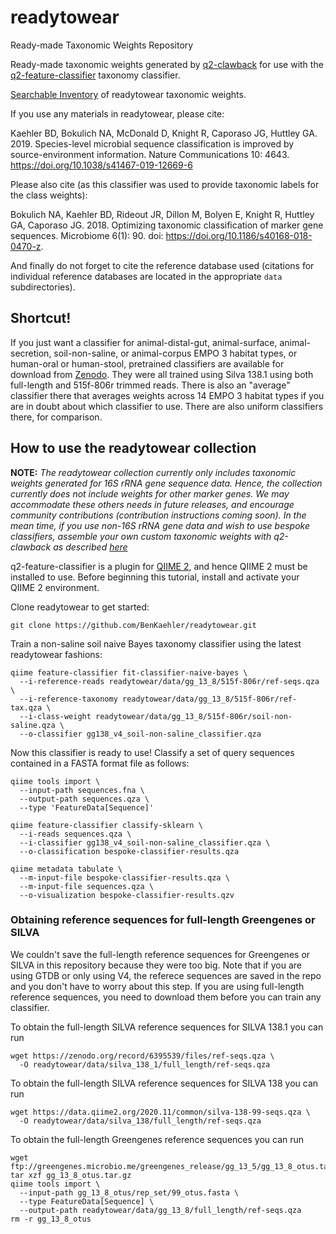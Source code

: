 # readytowear
Ready-made Taxonomic Weights Repository

Ready-made taxonomic weights generated by [q2-clawback](https://github.com/BenKaehler/q2-clawback) for use with the [q2-feature-classifier](https://github.com/qiime2/q2-feature-classifier/) taxonomy classifier.

[Searchable Inventory](./inventory.tsv) of readytowear taxonomic weights.

If you use any materials in readytowear, please cite:

Kaehler BD, Bokulich NA, McDonald D, Knight R, Caporaso JG, Huttley GA. 2019. Species-level microbial sequence classification is improved by source-environment information. Nature Communications 10: 4643. https://doi.org/10.1038/s41467-019-12669-6

Please also cite (as this classifier was used to provide taxonomic labels for the class weights):

Bokulich NA, Kaehler BD, Rideout JR, Dillon M, Bolyen E, Knight R, Huttley GA, Caporaso JG. 2018. Optimizing taxonomic classification of marker gene sequences. Microbiome 6(1): 90. doi: https://doi.org/10.1186/s40168-018-0470-z.

And finally do not forget to cite the reference database used (citations for individual reference databases are located in the appropriate `data` subdirectories).

## Shortcut!

If you just want a classifier for animal-distal-gut, animal-surface, animal-secretion, soil-non-saline, or animal-corpus EMPO 3 habitat types, or human-oral or human-stool, pretrained classifiers are available for download from [Zenodo](https://zenodo.org/record/6395539). They were all trained using Silva 138.1 using both full-length and 515f-806r trimmed reads. There is also an "average" classifier there that averages weights across 14 EMPO 3 habitat types if you are in doubt about which classifier to use. There are also uniform classifiers there, for comparison.

## How to use the readytowear collection

**NOTE:** *The readytowear collection currently only includes taxonomic weights generated for 16S rRNA gene sequence data. Hence, the collection currently does not include weights for other marker genes. We may accommodate these others needs in future releases, and encourage community contributions (contribution instructions coming soon). In the mean time, if you use non-16S rRNA gene data and wish to use bespoke classifiers, assemble your own custom taxonomic weights with q2-clawback as described [here](https://forum.qiime2.org/t/using-q2-clawback-to-assemble-taxonomic-weights/5859)*

q2-feature-classifier is a plugin for [QIIME 2](https://qiime2.org/), and hence QIIME 2 must be installed to use. Before beginning this tutorial, install and activate your QIIME 2 environment.

Clone readytowear to get started:
```
git clone https://github.com/BenKaehler/readytowear.git
```

Train a non-saline soil naive Bayes taxonomy classifier using the latest readytowear fashions:
```
qiime feature-classifier fit-classifier-naive-bayes \
  --i-reference-reads readytowear/data/gg_13_8/515f-806r/ref-seqs.qza \
  --i-reference-taxonomy readytowear/data/gg_13_8/515f-806r/ref-tax.qza \
  --i-class-weight readytowear/data/gg_13_8/515f-806r/soil-non-saline.qza \
  --o-classifier gg138_v4_soil-non-saline_classifier.qza
```

Now this classifier is ready to use! Classify a set of query sequences contained in a FASTA format file as follows:
```
qiime tools import \
  --input-path sequences.fna \
  --output-path sequences.qza \
  --type 'FeatureData[Sequence]'

qiime feature-classifier classify-sklearn \
  --i-reads sequences.qza \
  --i-classifier gg138_v4_soil-non-saline_classifier.qza \
  --o-classification bespoke-classifier-results.qza

qiime metadata tabulate \
  --m-input-file bespoke-classifier-results.qza \
  --m-input-file sequences.qza \
  --o-visualization bespoke-classifier-results.qzv
```

### Obtaining reference sequences for full-length Greengenes or SILVA

We couldn't save the full-length reference sequences for Greengenes or SILVA in this repository because they were too big. Note that if you are using GTDB or only using V4, the referece sequences are saved in the repo and you don't have to worry about this step. If you are using full-length reference sequences, you need to download them before you can train any classifier.

To obtain the full-length SILVA reference sequences for SILVA 138.1 you can run
```
wget https://zenodo.org/record/6395539/files/ref-seqs.qza \
  -O readytowear/data/silva_138_1/full_length/ref-seqs.qza
```

To obtain the full-length SILVA reference sequences for SILVA 138 you can run
```
wget https://data.qiime2.org/2020.11/common/silva-138-99-seqs.qza \
  -O readytowear/data/silva_138/full_length/ref-seqs.qza
```

To obtain the full-length Greengenes reference sequences you can run
```
wget ftp://greengenes.microbio.me/greengenes_release/gg_13_5/gg_13_8_otus.tar.gz
tar xzf gg_13_8_otus.tar.gz
qiime tools import \
  --input-path gg_13_8_otus/rep_set/99_otus.fasta \
  --type FeatureData[Sequence] \
  --output-path readytowear/data/gg_13_8/full_length/ref-seqs.qza
rm -r gg_13_8_otus
```
